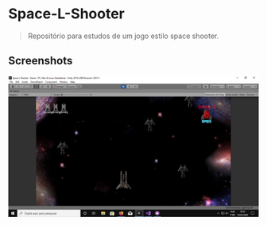 # Space-L-Shooter
>Repositório para estudos de um jogo estilo space shooter.

## Screenshots
![](imagens/print1.png)
